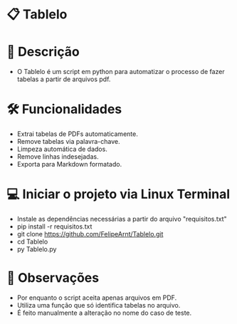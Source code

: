 # 📋 Tablelo 

# 📌 Descrição
 - O Tablelo é um script em python para automatizar o processo de fazer tabelas a partir de arquivos pdf. 

# 🛠 Funcionalidades
 - Extrai tabelas de PDFs automaticamente.
 - Remove tabelas via palavra-chave.
 - Limpeza automática de dados.
 - Remove linhas indesejadas.
 - Exporta para Markdown formatado.

# 💻 Iniciar o projeto via Linux Terminal
- Instale as dependências necessárias a partir do arquivo "requisitos.txt"
- pip install -r requisitos.txt
- git clone https://github.com/FelipeArnt/Tablelo.git
- cd Tablelo
- py Tablelo.py
  
# 🛑 Observações
 - Por enquanto o script aceita apenas arquivos em PDF.
 - Utiliza uma função que só identifica tabelas no arquivo.
 - É feito manualmente a alteração no nome do caso de teste.
 
